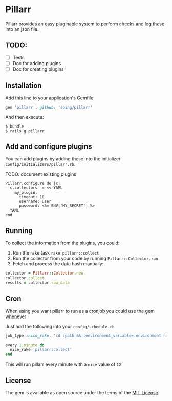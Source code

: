 # Pillarr

Pillarr provides an easy pluginable system to perform checks and log these into an json file.

## TODO:

- [ ] Tests
- [ ] Doc for adding plugins
- [ ] Doc for creating plugins

## Installation

Add this line to your application's Gemfile:

```ruby
gem 'pillarr', github: 'sping/pillarr'
```

And then execute:

    $ bundle
    $ rails g pillarr

## Add and configure plugins

You can add plugins by adding these into the initializer `config/initializers/pillarr.rb`.

TODO: document existing plugins

```
Pillarr.configure do |c|
  c.collectors  = <<-YAML
    my_plugin:
      timeout: 10
      username: user
      password: <%= ENV['MY_SECRET'] %>
  YAML
end
```

## Running

To collect the information from the plugins, you could:

1. Run the rake task `rake pillarr::collect`
2. Run the collector from your code by running `Pillarr::Collector.run`
3. Fetch and process the data hash manually:

```ruby
collector = Pillarr::Collector.new
collector.collect
results = collector.raw_data
```

## Cron

When using you want pillarr to run as a cronjob you could use the gem [whenever](https://github.com/javan/whenever)

Just add the following into your `config/schedule.rb`

```ruby
job_type :nice_rake, "cd :path && :environment_variable=:environment nice -n 12 :bundle_command rake :task --silent :output"

every 1.minute do
  nice_rake 'pillarr:collect'
end
```

This will run pillarr every minute with a `nice` value of `12`

## License

The gem is available as open source under the terms of the [MIT License](http://opensource.org/licenses/MIT).
